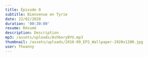 ```yaml
---
title: Épisode 0
subtitle: Bienvenue en Tyrie
date: 22/02/2020
duration: '00:30:00'
resume: Résumé
description: Description
mp3: /assets/uploads/AshboryBYU.mp3
thumbnail: /assets/uploads/2016-09_EP2_Wallpaper-1920x1200.jpg
user: Thoanny
---
```


